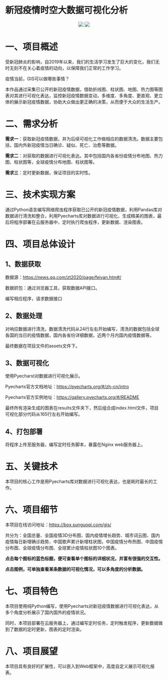
# 新冠疫情时空大数据可视化分析

<div align="center">
<img  src="https://cdn.jsdelivr.net/gh/sun0225SUN/COVID-19-Data-Visualization/assets/01.jpg" />
<img  src="https://cdn.jsdelivr.net/gh/sun0225SUN/COVID-19-Data-Visualization/assets/02.jpg" />
</div>

# 一、项目概述

受新冠肺炎的影响，自2019年以来，我们的生活学习发生了巨大的变化，我们无时无刻不在关心着疫情的动向，以保障我们正常的工作学习。

疫情当前，GIS可以做哪些事情？

本作品通过采集已公开的新冠疫情数据，借助折线图、柱状图、地图、热力图等图表对其进行可视化表达，监控新冠疫情数据变动，多维度、多角度、更直观、更立体的展示新冠疫情数据，协助大众做出更正确的决策，从而便于大众的生活生产。

# 二、需求分析

**需求一**：获取新冠疫情数据，并为后续可视化工作做相应的数据清洗。数据主要包括，国内外新冠疫情当日确诊、疑似、死亡、治愈等数据。

**需求二**：对获取的数据进行可视化表达。其中包括国内各省份疫情分布地图、热力图、柱状图等，全球疫情分布地图、柱状图等。

**需求三**：定时更新数据，保证项目的实时性。

# 三、技术实现方案

通过Python语言编写网络爬虫程序获取已公开的新冠疫情数据，利用Pandas库对数据进行清洗和整合，利用Pyecharts库对数据进行可视化、生成精美的图表，最后将程序部署在云服务器中，定时执行爬虫程序，更新数据、渲染图表。

# 四、项目总体设计

## 1、数据获取

数据源：https://news.qq.com/zt2020/page/feiyan.htm#/

数据抓包：通过浏览器工具，获取数据API接口。

编写相应程序，请求数据接口

## 2、数据处理

对响应数据进行清洗，数据清洗代码从24行左右开始编写，清洗的数据包括全球各国的当日的疫情数据，国内各省份详细数据，近两个月内国内疫情数据等。

最终数据在项目文件的assets文件下。

## 3、数据可视化

使用Pyecharst对数据进行可视化展示。

Pyecharts官方文档地址：https://pyecharts.org/#/zh-cn/intro

Pyecharts官方实例地址：https://gallery.pyecharts.org/#/README

最终所有渲染生成的图表在results文件夹下，然后组合成index.html文件，项目可视化部分代码从165行左右开始编写。

## 4、打包部署

将程序上传至服务器，编写定时任务脚本，暴露在Nginx web服务器上。

# 五、关键技术

本项目的核心工作是用Pyecharts库对数据进行可视化表达，也是耗时最长的工作。

# 六、项目细节

本项目在线访问地址：https://box.sunguoqi.com/gis/

共分为：全国总量、全国疫情3D分布图、国内疫情增长趋势、城市词云图、国内疫情每日新增确诊趋势、中国歌声累计新增柱状图，中国疫情分布热图、中国疫情分布图、全球疫情分布图、全球累计疫情柱状图10个图表。

**点击每个图标的蓝色标题，便可查看单个图标的详细状况，并富有很强的交互性。**

**点击图例，可单独查看某条数据的可视化情况，可以多角度的分析数据。**

# 七、项目特色

本项目使用纯Python编写，使用Pyecharts对新冠疫情数据进行可视化表达，从多个角度分析展示了国内国外的疫情状况。

同时，本项目部署在云服务器上，通过编写定时任务，定时触发程序，更新数据做到了数据的定时更新，图表的定时渲染。

# 八、项目展望

本项目具有良好的扩展性，可以嵌入到Web框架中，高度自定义展示可视化报表。
